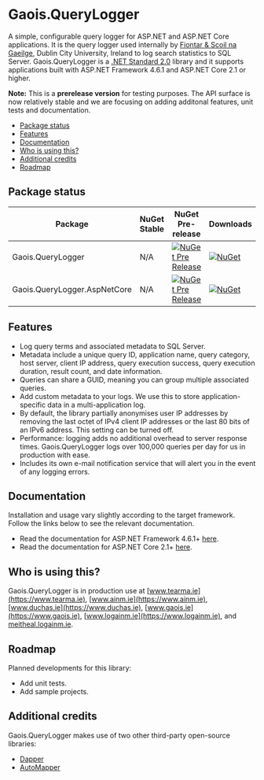 # Gaois.QueryLogger

A simple, configurable query logger for ASP.NET and ASP.NET Core applications. It is the query logger used internally by [Fiontar & Scoil na Gaeilge](https://www.gaois.ie), Dublin City University, Ireland to log search statistics to SQL Server. Gaois.QueryLogger is a [.NET Standard 2.0](https://docs.microsoft.com/en-us/dotnet/standard/net-standard) library and it supports applications built with ASP.NET Framework 4.6.1 and ASP.NET Core 2.1 or higher.

**Note:** This is a **prerelease version** for testing purposes. The API surface is now relatively stable and we are focusing on adding additonal features, unit tests and documentation.

- [Package status](#package-status)
- [Features](#features)
- [Documentation](#documentation)
- [Who is using this?](#who-is-using-this)
- [Additional credits](#additional-credits)
- [Roadmap](#roadmap)

## Package status

| Package | NuGet Stable | NuGet Pre-release | Downloads |
| ------- | ------------ | ----------------- | --------- |
| Gaois.QueryLogger | N/A | [![NuGet Pre Release](https://img.shields.io/nuget/vpre/Gaois.QueryLogger.svg)](https://www.nuget.org/packages/Gaois.QueryLogger/) | [![NuGet](https://img.shields.io/nuget/dt/Gaois.QueryLogger.svg)](https://www.nuget.org/packages/Gaois.QueryLogger/) |
| Gaois.QueryLogger.AspNetCore | N/A | [![NuGet Pre Release](https://img.shields.io/nuget/vpre/Gaois.QueryLogger.AspNetCore.svg)](https://www.nuget.org/packages/Gaois.QueryLogger.AspNetCore/) | [![NuGet](https://img.shields.io/nuget/dt/Gaois.QueryLogger.AspNetCore.svg)](https://www.nuget.org/packages/Gaois.QueryLogger.AspNetCore/) |

## Features

- Log query terms and associated metadata to SQL Server.
- Metadata include a unique query ID, application name, query category, host server, client IP address, query execution success, query execution duration, result count, and date information.
- Queries can share a GUID, meaning you can group multiple associated queries.
- Add custom metadata to your logs. We use this to store application-specific data in a multi-application log.
- By default, the library partially anonymises user IP addresses by removing the last octet of IPv4 client IP addresses or the last 80 bits of an IPv6 address. This setting can be turned off.
- Performance: logging adds no additional overhead to server response times. Gaois.QueryLogger logs over 100,000 queries per day for us in production with ease.
- Includes its own e-mail notification service that will alert you in the event of any logging errors.

## Documentation

Installation and usage vary slightly according to the target framework. Follow the links below to see the relevant documentation.

- Read the documentation for ASP.NET Framework 4.6.1+ [here](src/Gaois.QueryLogger/).
- Read the documentation for ASP.NET Core 2.1+ [here](src/Gaois.QueryLogger.AspNetCore/).

## Who is using this?

Gaois.QueryLogger is in production use at [www.tearma.ie](https://www.tearma.ie), [www.ainm.ie](https://www.ainm.ie), [www.duchas.ie](https://www.duchas.ie), [www.gaois.ie](https://www.gaois.ie), [www.logainm.ie](https://www.logainm.ie), and [meitheal.logainm.ie](https://meitheal.logainm.ie).

## Roadmap

Planned developments for this library:

- Add unit tests.
- Add sample projects.

## Additional credits

Gaois.QueryLogger makes use of two other third-party open-source libraries:

- [Dapper](https://github.com/StackExchange/Dapper/)
- [AutoMapper](https://automapper.org/)
